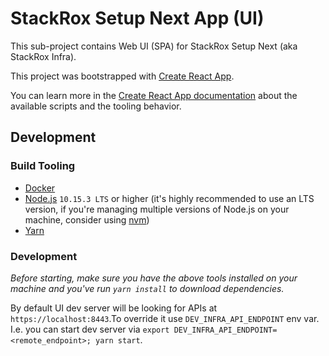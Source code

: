 # StackRox Setup Next App (UI)

This sub-project contains Web UI (SPA) for StackRox Setup Next (aka StackRox
Infra).

This project was bootstrapped with
[Create React App](https://github.com/facebook/create-react-app).

You can learn more in the
[Create React App documentation](https://facebook.github.io/create-react-app/docs/getting-started)
about the available scripts and the tooling behavior.

## Development

### Build Tooling

- [Docker](https://www.docker.com/)
- [Node.js](https://nodejs.org/en/) `10.15.3 LTS` or higher (it's highly
  recommended to use an LTS version, if you're managing multiple versions of
  Node.js on your machine, consider using
  [nvm](https://github.com/creationix/nvm))
- [Yarn](https://yarnpkg.com/en/)

### Development

_Before starting, make sure you have the above tools installed on your machine
and you've run `yarn install` to download dependencies._

By default UI dev server will be looking for APIs at `https://localhost:8443`.To
override it use `DEV_INFRA_API_ENDPOINT` env var. I.e. you can start dev server
via `export DEV_INFRA_API_ENDPOINT=<remote_endpoint>; yarn start`.
